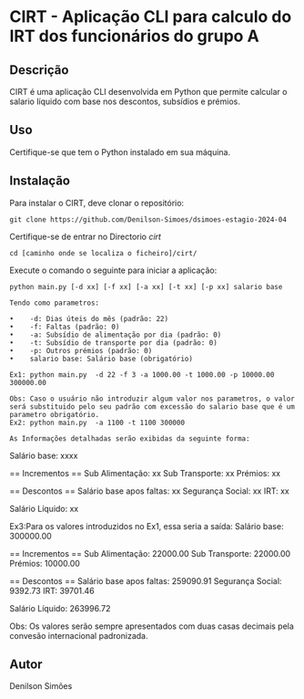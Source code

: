 CIRT - Aplicação CLI para calculo do IRT dos funcionários do grupo A
=====================================================================

Descrição
-----------

CIRT é uma aplicação CLI desenvolvida em Python que permite calcular o salario líquido com base nos descontos, subsídios e prémios.

Uso
----
Certifique-se que tem o Python instalado em sua máquina.

Instalação
------------

Para instalar o CIRT, deve clonar o repositório:
```
git clone https://github.com/Denilson-Simoes/dsimoes-estagio-2024-04
```
Certifique-se de entrar no Directorio *cirt*
```
cd [caminho onde se localiza o ficheiro]/cirt/
```
Execute o comando o seguinte para iniciar a aplicação:
```
python main.py [-d xx] [-f xx] [-a xx] [-t xx] [-p xx] salario base

Tendo como parametros:
```
    •    -d: Dias úteis do mês (padrão: 22)
    •    -f: Faltas (padrão: 0)
    •    -a: Subsídio de alimentação por dia (padrão: 0)
    •    -t: Subsídio de transporte por dia (padrão: 0)
    •    -p: Outros prémios (padrão: 0)
    •    salario base: Salário base (obrigatório)
```
Ex1: python main.py  -d 22 -f 3 -a 1000.00 -t 1000.00 -p 10000.00 300000.00

Obs: Caso o usuário não introduzir algum valor nos parametros, o valor será substituido pelo seu padrão com excessão do salario base que é um parametro obrigatório.
Ex2: python main.py  -a 1100 -t 1100 300000

As Informações detalhadas serão exibidas da seguinte forma:
```
Salário base: xxxx

== Incrementos ==
Sub Alimentação: xx
Sub Transporte: xx
Prémios: xx

== Descontos ==
Salário base apos faltas: xx
Segurança Social: xx
IRT: xx

Salário Líquido: xx

Ex3:Para os valores introduzidos no Ex1, essa seria a saída:
Salário base: 300000.00

== Incrementos ==
Sub Alimentação: 22000.00
Sub Transporte: 22000.00
Prémios: 10000.00

== Descontos ==
Salário base apos faltas: 259090.91
Segurança Social: 9392.73
IRT: 39701.46

Salário Líquido: 263996.72

Obs: Os valores serão sempre apresentados com duas casas decimais pela convesão internacional padronizada.

Autor
------
Denilson Simões

